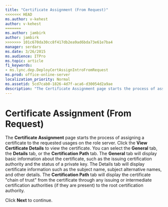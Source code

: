 ```yaml
---
title: "Certificate Assignment (From Request)"
<<<<<<< HEAD
ms.author: v-kehest
author: v-kehest
=======
ms.author: jambirk
author: jambirk
>>>>>>> 101c670da30cc8f417db2ea9ad6bda73e61e7ba4
manager: serdars
ms.date: 3/26/2015
ms.audience: ITPro
ms.topic: article
f1_keywords:
- ms.lync.dep.DeployCertAssignIntroFromRequest
ms.prod: office-online-server
localization_priority: Normal
ms.assetid: 5cd7cab0-1826-4d7f-aca6-d30054d2a9ae
description: "The Certificate Assignment page starts the process of assigning a certificate to the requested usages on the role server. Click the View Certificate Details to view the certificate. You can select the General tab, the Details tab, or the Certification Path tab. The General tab will display basic information about the certificate, such as the issuing certification authority and the status of a private key. The Details tab will display certificate information such as the subject name, subject alternative names, and other details. The Certification Path tab will display the certificatechain of trustfrom the certificate through any issuing or intermediate certification authorities (if they are present) to the root certification authority."
---
```


# Certificate Assignment (From Request)
 
The **Certificate Assignment** page starts the process of assigning a certificate to the requested usages on the role server. Click the **View Certificate Details** to view the certificate. You can select the **General** tab, the **Details** tab, or the **Certification Path** tab. The **General** tab will display basic information about the certificate, such as the issuing certification authority and the status of a private key. The Details tab will display certificate information such as the subject name, subject alternative names, and other details. The **Certification Path** tab will display the certificate "chain of trust" from the certificate through any issuing or intermediate certification authorities (if they are present) to the root certification authority.
  
Click **Next** to continue.
  

